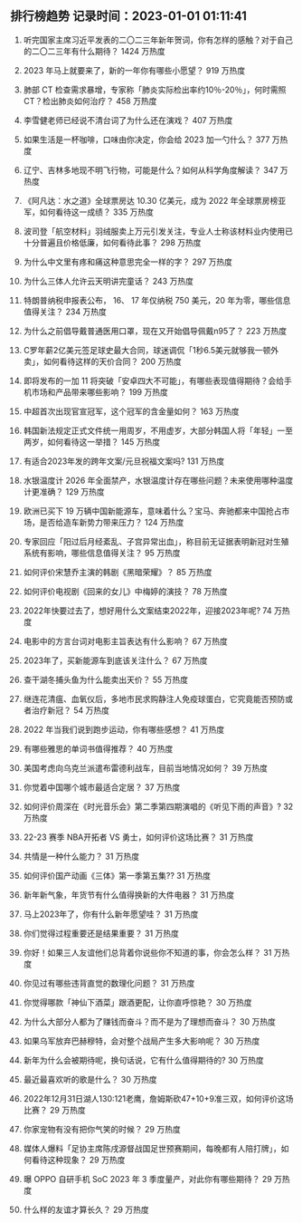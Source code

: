 
## 排行榜趋势 记录时间：2023-01-01 01:11:41
  
  1. 听完国家主席习近平发表的二〇二三年新年贺词，你有怎样的感触？对于自己的二〇二三年有什么期待？ 1424 万热度
    
  2. 2023 年马上就要来了，新的一年你有哪些小愿望？ 919 万热度
    
  3. 肺部 CT 检查需求暴增，专家称「肺炎实际检出率约10％-20％」，何时需照 CT？检出肺炎如何治疗？ 458 万热度
    
  4. 李雪健老师已经说不清台词了为什么还在演戏？ 407 万热度
    
  5. 如果生活是一杯咖啡，口味由你决定，你会给 2023 加一勺什么？ 377 万热度
    
  6. 辽宁、吉林多地现不明飞行物，可能是什么？如何从科学角度解读？ 347 万热度
    
  7. 《阿凡达：水之道》全球票房达 10.30 亿美元，成为 2022 年全球票房榜亚军，如何看待这一成绩？ 335 万热度
    
  8. 波司登「航空材料」羽绒服卖上万元引发关注，专业人士称该材料业内使用已十分普遍且价格低廉，如何看待此事？ 298 万热度
    
  9. 为什么中文里有疼和痛这种意思完全一样的字？ 297 万热度
    
  10. 为什么三体人允许云天明讲完童话？ 243 万热度
    
  11. 特朗普纳税申报表公布， 16、 17 年仅纳税 750 美元，20 年为零，哪些信息值得关注？ 234 万热度
    
  12. 为什么之前倡导戴普通医用口罩，现在又开始倡导佩戴n95了？ 223 万热度
    
  13. C罗年薪2亿美元签足球史最大合同，球迷调侃「1秒6.5美元就够我一顿外卖」，如何看待这样的天价合同？ 200 万热度
    
  14. 即将发布的一加 11 将突破「安卓四大不可能」，有哪些表现值得期待？会给手机市场和产品带来哪些影响？ 199 万热度
    
  15. 中超首次出现官宣冠军，这个冠军的含金量如何？ 163 万热度
    
  16. 韩国新法规定正式文件统一用周岁，不用虚岁，大部分韩国人将「年轻」一至两岁，如何看待这一举措？ 145 万热度
    
  17. 有适合2023年发的跨年文案/元旦祝福文案吗? 131 万热度
    
  18. 水银温度计 2026 年全面禁产，水银温度计存在哪些问题？未来使用哪种温度计更准确？ 129 万热度
    
  19. 欧洲已买下 19 万辆中国新能源车，意味着什么？宝马、奔驰都来中国抢占市场，是否给造车新势力带来压力？ 124 万热度
    
  20. 专家回应「阳过后月经紊乱、子宫异常出血」，称目前无证据表明新冠对生殖系统有影响，哪些信息值得关注？ 95 万热度
    
  21. 如何评价宋慧乔主演的韩剧《黑暗荣耀》？ 85 万热度
    
  22. 如何评价电视剧《回来的女儿》中梅婷的演技？ 78 万热度
    
  23. 2022年快要过去了，想好用什么文案结束2022年，迎接2023年呢? 74 万热度
    
  24. 电影中的方言台词对电影主旨表达有什么影响？ 67 万热度
    
  25. 2023年了，买新能源车到底该关注什么？ 67 万热度
    
  26. 查干湖冬捕头鱼为什么能卖出天价？ 55 万热度
    
  27. 继连花清瘟、血氧仪后，多地市民求购静注人免疫球蛋白，它究竟能否预防或者治疗新冠？ 54 万热度
    
  28. 2022 年当我们说到跑步运动，你有哪些感想？ 41 万热度
    
  29. 有哪些雅思的单词书值得推荐？ 40 万热度
    
  30. 美国考虑向乌克兰派遣布雷德利战车，目前当地情况如何？ 39 万热度
    
  31. 你觉着中国哪个城市最适合定居？ 37 万热度
    
  32. 如何评价周深在《时光音乐会》第二季第四期演唱的《听见下雨的声音》? 32 万热度
    
  33. 22-23 赛季 NBA开拓者 VS 勇士，如何评价这场比赛？ 31 万热度
    
  34. 共情是一种什么能力？ 31 万热度
    
  35. 如何评价国产动画《三体》第一季第五集?? 31 万热度
    
  36. 新年新气象，年货节有什么值得换新的大件电器？ 31 万热度
    
  37. 马上2023年了，你有什么新年愿望哇？ 31 万热度
    
  38. 你们觉得过程重要还是结果重要？ 31 万热度
    
  39. 你好！如果三人友谊他们总背着你说些你不知道的事，你会怎么样？ 31 万热度
    
  40. 你见过有哪些违背直觉的数理化问题？ 31 万热度
    
  41. 你觉得哪款「神仙下酒菜」跟酒更配，让你直呼惊艳？ 30 万热度
    
  42. 为什么大部分人都为了赚钱而奋斗？而不是为了理想而奋斗？ 30 万热度
    
  43. 如果乌军放弃巴赫穆特，会对整个战局产生多大影响呢？ 30 万热度
    
  44. 新年为什么会被期待呢，换句话说，它有什么值得期待的? 30 万热度
    
  45. 最近最喜欢听的歌是什么？ 30 万热度
    
  46. 2022年12月31日湖人130:121老鹰，詹姆斯砍47+10+9准三双，如何评价这场比赛？ 29 万热度
    
  47. 你家宠物有没有把你气笑的时候？ 29 万热度
    
  48. 媒体人爆料「足协主席陈戌源督战国足世预赛期间，每晚都有人陪打牌」，如何看待这种现象？ 29 万热度
    
  49. 曝 OPPO 自研手机 SoC 2023 年 3 季度量产，对此你有哪些期待？ 29 万热度
    
  50. 什么样的友谊才算长久？ 29 万热度
    